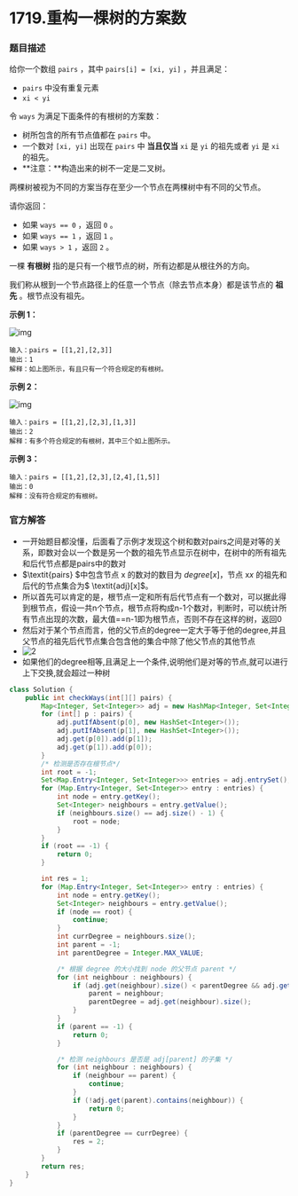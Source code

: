 # 1719.重构一棵树的方案数

### 题目描述

给你一个数组 `pairs` ，其中 `pairs[i] = [xi, yi]` ，并且满足：

- `pairs` 中没有重复元素
- `xi < yi`

令 `ways` 为满足下面条件的有根树的方案数：

- 树所包含的所有节点值都在 `pairs` 中。
- 一个数对 `[xi, yi]` 出现在 `pairs` 中 **当且仅当** `xi` 是 `yi` 的祖先或者 `yi` 是 `xi` 的祖先。
- **注意：**构造出来的树不一定是二叉树。

两棵树被视为不同的方案当存在至少一个节点在两棵树中有不同的父节点。

请你返回：

- 如果 `ways == 0` ，返回 `0` 。
- 如果 `ways == 1` ，返回 `1` 。
- 如果 `ways > 1` ，返回 `2` 。

一棵 **有根树** 指的是只有一个根节点的树，所有边都是从根往外的方向。

我们称从根到一个节点路径上的任意一个节点（除去节点本身）都是该节点的 **祖先** 。根节点没有祖先。

**示例 1：**

![img](https://assets.leetcode-cn.com/aliyun-lc-upload/uploads/2021/01/09/trees2.png)

```
输入：pairs = [[1,2],[2,3]]
输出：1
解释：如上图所示，有且只有一个符合规定的有根树。
```

**示例 2：**

![img](https://assets.leetcode-cn.com/aliyun-lc-upload/uploads/2021/01/09/tree.png)

```
输入：pairs = [[1,2],[2,3],[1,3]]
输出：2
解释：有多个符合规定的有根树，其中三个如上图所示。
```

**示例 3：**

```
输入：pairs = [[1,2],[2,3],[2,4],[1,5]]
输出：0
解释：没有符合规定的有根树。
```

### 官方解答

- 一开始题目都没懂，后面看了示例才发现这个树和数对pairs之间是对等的关系，即数对会以一个数是另一个数的祖先节点显示在树中，在树中的所有祖先和后代节点都是pairs中的数对
- $\textit{pairs} $中包含节点 x 的数对的数目为 $\textit{degree}[x]$，节点 x*x* 的祖先和后代的节点集合为$ \textit{adj}[x]$。
- 所以首先可以肯定的是，根节点一定和所有后代节点有一个数对，可以据此得到根节点，假设一共n个节点，根节点将构成n-1个数对，判断时，可以统计所有节点出现的次数，最大值==n-1即为根节点，否则不存在这样的树，返回0
- 然后对于某个节点而言，他的父节点的degree一定大于等于他的degree,并且父节点的祖先后代节点集合包含他的集合中除了他父节点的其他节点
- ![2](https://assets.leetcode-cn.com/solution-static/1719/1719_2.png)
- 如果他们的degree相等,且满足上一个条件,说明他们是对等的节点,就可以进行上下交换,就会超过一种树

```java
class Solution {
    public int checkWays(int[][] pairs) {
        Map<Integer, Set<Integer>> adj = new HashMap<Integer, Set<Integer>>();
        for (int[] p : pairs) {
            adj.putIfAbsent(p[0], new HashSet<Integer>());
            adj.putIfAbsent(p[1], new HashSet<Integer>());
            adj.get(p[0]).add(p[1]);
            adj.get(p[1]).add(p[0]);
        }
        /* 检测是否存在根节点*/
        int root = -1;
        Set<Map.Entry<Integer, Set<Integer>>> entries = adj.entrySet();
        for (Map.Entry<Integer, Set<Integer>> entry : entries) {
            int node = entry.getKey();
            Set<Integer> neighbours = entry.getValue();
            if (neighbours.size() == adj.size() - 1) {
                root = node;
            }
        }
        if (root == -1) {
            return 0;
        }

        int res = 1;
        for (Map.Entry<Integer, Set<Integer>> entry : entries) {
            int node = entry.getKey();
            Set<Integer> neighbours = entry.getValue();
            if (node == root) {
                continue;
            }
            int currDegree = neighbours.size();
            int parent = -1;
            int parentDegree = Integer.MAX_VALUE;

            /* 根据 degree 的大小找到 node 的父节点 parent */
            for (int neighbour : neighbours) {
                if (adj.get(neighbour).size() < parentDegree && adj.get(neighbour).size() >= currDegree) {
                    parent = neighbour;
                    parentDegree = adj.get(neighbour).size();
                }
            }
            if (parent == -1) {
                return 0;
            }

            /* 检测 neighbours 是否是 adj[parent] 的子集 */
            for (int neighbour : neighbours) {
                if (neighbour == parent) {
                    continue;
                }
                if (!adj.get(parent).contains(neighbour)) {
                    return 0;
                }
            }
            if (parentDegree == currDegree) {
                res = 2;
            }
        }
        return res;
    }
}
```

